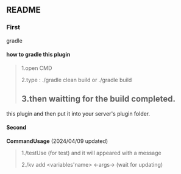 ## README
### First
gradle
#### how to gradle this plugin
> 1.open CMD
>
> 2.type : ./gradle clean build or ./gradle build
> 
> 3.then waitting for the build completed.
> --
this plugin and then put it into your server's plugin folder.
#### Second
**CommandUsage** (2024/04/09 updated)
> 1./testUse (for test) and it will appeared with a message
> 
> 2./kv add <variables'name> <-args-> (wait for updating)
